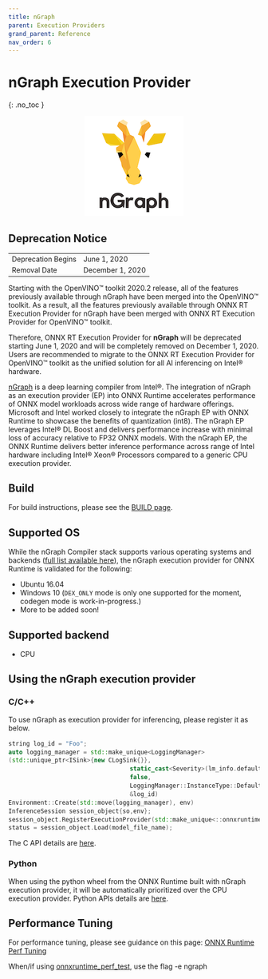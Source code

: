 ```yaml
---
title: nGraph
parent: Execution Providers
grand_parent: Reference
nav_order: 6
---
```


# nGraph Execution Provider
{: .no_toc }

<p align="center">
  <img src="/images/ngraph-logo.png">
</p>

## **Deprecation Notice**

| | |
| --- | --- | 
| Deprecation Begins	| June 1, 2020 |
| Removal Date |	December 1, 2020 |

Starting with the OpenVINO™ toolkit 2020.2 release, all of the features previously available through nGraph have been merged into the OpenVINO™ toolkit. As a result, all the features previously available through ONNX RT Execution Provider for nGraph have been merged with ONNX RT Execution Provider for OpenVINO™ toolkit.

Therefore, ONNX RT Execution Provider for **nGraph** will be deprecated starting June 1, 2020 and will be completely removed on December 1, 2020. Users are recommended to migrate to the ONNX RT Execution Provider for OpenVINO™ toolkit as the unified solution for all AI inferencing on Intel® hardware.

[nGraph](https://github.com/NervanaSystems/ngraph) is a deep learning compiler from Intel®. The integration of nGraph as an execution provider (EP) into ONNX Runtime accelerates performance of ONNX model workloads across wide range of hardware offerings. Microsoft and Intel worked closely to integrate the nGraph EP with ONNX Runtime to showcase the benefits of quantization (int8). The nGraph EP leverages Intel® DL Boost and delivers performance increase with minimal loss of accuracy relative to FP32 ONNX models. With the nGraph EP, the ONNX Runtime delivers better inference performance across range of Intel hardware including Intel® Xeon® Processors compared to a generic CPU execution provider.

## Build

For build instructions, please see the [BUILD page](../../how-to/build.md#ngraph).

## Supported OS

While the nGraph Compiler stack supports various operating systems and backends ([full list available here](https://www.ngraph.ai/ecosystem)), the nGraph execution provider for ONNX Runtime is validated for the following:  

*	Ubuntu 16.04
* Windows 10 (`DEX_ONLY` mode is only one supported for the moment, codegen mode is work-in-progress.)
* More to be added soon!

## Supported backend

* CPU

## Using the nGraph execution provider

### C/C++

To use nGraph as execution provider for inferencing, please register it as below.

```c++
string log_id = "Foo";
auto logging_manager = std::make_unique<LoggingManager>
(std::unique_ptr<ISink>{new CLogSink{}},
                                  static_cast<Severity>(lm_info.default_warning_level),
                                  false,
                                  LoggingManager::InstanceType::Default,
                                  &log_id)
Environment::Create(std::move(logging_manager), env)
InferenceSession session_object{so,env};
session_object.RegisterExecutionProvider(std::make_unique<::onnxruntime::NGRAPHExecutionProvider>());
status = session_object.Load(model_file_name);
```

The C API details are [here](../api/c-api.md).

### Python

When using the python wheel from the ONNX Runtime built with nGraph execution provider, it will be automatically prioritized over the CPU execution provider. Python APIs details are [here](../python/api_summary.rst#api-summary).

## Performance Tuning

For performance tuning, please see guidance on this page: [ONNX Runtime Perf Tuning](../../how-to/tune-performance.md)

When/if using [onnxruntime_perf_test](https://github.com/microsoft/onnxruntime/tree/master/onnxruntime/test/perftest), use the flag -e ngraph
